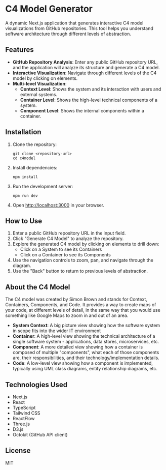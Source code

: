 # C4 Model Generator

A dynamic Next.js application that generates interactive C4 model visualizations from GitHub repositories. This tool helps you understand software architecture through different levels of abstraction.

## Features

- **GitHub Repository Analysis**: Enter any public GitHub repository URL, and the application will analyze its structure and generate a C4 model.
- **Interactive Visualization**: Navigate through different levels of the C4 model by clicking on elements.
- **Multi-level Visualization**: 
  - **Context Level**: Shows the system and its interaction with users and external systems.
  - **Container Level**: Shows the high-level technical components of a system.
  - **Component Level**: Shows the internal components within a container.

## Installation

1. Clone the repository:
   ```
   git clone <repository-url>
   cd c4model
   ```

2. Install dependencies:
   ```
   npm install
   ```

3. Run the development server:
   ```
   npm run dev
   ```

4. Open [http://localhost:3000](http://localhost:3000) in your browser.

## How to Use

1. Enter a public GitHub repository URL in the input field.
2. Click "Generate C4 Model" to analyze the repository.
3. Explore the generated C4 model by clicking on elements to drill down:
   - Click on a System to see its Containers
   - Click on a Container to see its Components
4. Use the navigation controls to zoom, pan, and navigate through the diagram.
5. Use the "Back" button to return to previous levels of abstraction.

## About the C4 Model

The C4 model was created by Simon Brown and stands for Context, Containers, Components, and Code. It provides a way to create maps of your code, at different levels of detail, in the same way that you would use something like Google Maps to zoom in and out of an area.

- **System Context**: A big picture view showing how the software system in scope fits into the wider IT environment
- **Container**: A high-level view showing the technical architecture of a single software system - applications, data stores, microservices, etc.
- **Component**: A more detailed view showing how a container is composed of multiple "components", what each of those components are, their responsibilities, and their technology/implementation details.
- **Code**: A low-level view showing how a component is implemented, typically using UML class diagrams, entity relationship diagrams, etc.

## Technologies Used

- Next.js
- React
- TypeScript
- Tailwind CSS
- ReactFlow
- Three.js
- D3.js
- Octokit (GitHub API client)

## License

MIT
